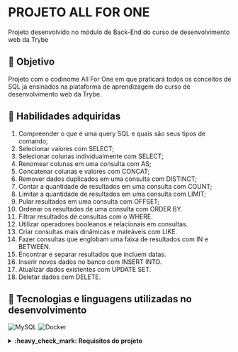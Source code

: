 # PROJETO ALL FOR ONE

Projeto desenvolvido no módulo de Back-End do curso de desenvolvimento web da Trybe

## 🎯 Objetivo

Projeto com o codinome All For One em que praticará todos os conceitos de SQL já ensinados na plataforma de aprendizagem do curso de desenvolvimento web da Trybe.

## 📝 Habilidades adquiridas

1.  Compreender o que é uma query SQL e quais são seus tipos de comando;
2.  Selecionar valores com SELECT;
3.  Selecionar colunas individualmente com SELECT;
4.  Renomear colunas em uma consulta com AS;
5.  Concatenar colunas e valores com CONCAT;
6.  Remover dados duplicados em uma consulta com DISTINCT;
7.  Contar a quantidade de resultados em uma consulta com COUNT;
8.  Limitar a quantidade de resultados em uma consulta com LIMIT;
9.  Pular resultados em uma consulta com OFFSET;
10. Ordenar os resultados de uma consulta com ORDER BY.
11. Filtrar resultados de consultas com o WHERE.
12. Utilizar operadores booleanos e relacionais em consultas.
13. Criar consultas mais dinâmicas e maleáveis com LIKE.
14. Fazer consultas que englobam uma faixa de resultados com IN e BETWEEN.
15. Encontrar e separar resultados que incluem datas.
16. Inserir novos dados no banco com INSERT INTO.
17. Atualizar dados existentes com UPDATE SET.
18. Deletar dados com DELETE.

## :pushpin: Tecnologias e linguagens utilizadas no desenvolvimento

![MySQL](https://img.shields.io/badge/mysql-%2300f.svg?style=for-the-badge&logo=mysql&logoColor=white)
![Docker](https://img.shields.io/badge/docker-%230db7ed.svg?style=for-the-badge&logo=docker&logoColor=white)

<details>
  <summary><strong>:heavy_check_mark: Requisitos do projeto  </strong></summary><br />

- [x] Exiba apenas os nomes dos produtos na tabela products.
- [x] Crie um filtro de texto para a tabela.
- [x] Escreva uma query que exiba os valores da coluna que representa a primary key da tabela products.
- [x] Conte quantos registros existem na coluna product_name da tabela products.
- [x] Monte uma query que exiba os dados da tabela products a partir do quarto registro até o décimo terceiro.
- [x] Exiba os dados das colunas product_name e id da tabela products de maneira que os resultados estejam em
      ordem alfabética dos nomes.
- [x] Mostre apenas os ids dos 5 últimos registros da tabela products (a ordenação deve ser baseada na coluna id).
- [x] Faça uma consulta na tabela employees que retorne o nome completo da pessoa colaboradora (colunas
      first_name e last_name) com o nome full_name e também a localização completa (colunas city, state_province
      e address) com o nome location.
- [x] Mostre todos os dados da tabela purchase_orders em ordem decrescente, ordenados por created_by em que o
      created_by é maior ou igual a 3.
- [x] Exiba os dados da coluna notes da tabela purchase_orders em que seu valor de Purchase generated based on
      Order é maior ou igual a 30 e menor ou igual a 39.
- [x] Mostre as submitted_date de purchase_orders em que a submitted_date é do dia 26 de abril de 2006.
- [x] Mostre os resultados da coluna supplier_id da tabela purchase_orders em que o supplier_id seja maior ou
      igual a 1 e menor ou igual 3.
- [x] Mostre o supplier_id das purchase_orders em que o supplier_id seja 1 ou 3.
- [x] Mostre somente as horas (sem os minutos e os segundos) da coluna submitted_date de todos registros da
      tabela purchase_orders.(No resultado, a hora extraída da coluna submitted_date deve ser chamada de
      submitted_hour)
- [x] Exiba a submitted_date das purchase_orders que estão entre 2006-01-26 00:00:00 e 2006-03-31 23:59:59.
- [x] Mostre os registros das colunas id e supplier_id das purchase_orders em que os supplier_id sejam tanto 1,
      ou 3, ou 5, ou 7.
- [x] Mostre todos os registros de purchase_orders que tem o supplier_id igual a 3 e status_id igual a 2.
- [x] Mostre a quantidade de pedidos que foram feitos na tabela orders pelo employee_id igual a 5 ou 6, e que
      foram enviados através do método(coluna) shipper_id igual a 2.
- [x] Adicione à tabela order_details um registro com order_id: 69, product_id: 80, quantity: 15.0000,
      unit_price: 15.0000, discount: 0, status_id: 2, date_allocated: NULL, purchase_order_id: NULL e
      inventory_id: 129.
- [x] Adicione com um único INSERT, duas linhas à tabela order_details com os mesmos dados do requisito 20.
- [x] Atualize todos os dados da coluna discount, na tabela order_details, para 15.
- [x] Atualize os dados da coluna discount da tabela order_details para 30, onde o valor na coluna unit_price
      seja menor que 10.0000.
- [x] Atualize os dados da coluna discount da tabela order_details para 45, onde o valor na coluna unit_price
      seja maior que 10.0000 e o id seja um número entre 30 e 40.
- [x] Delete todos os dados em que a unit_price da tabela order_details seja menor que 10.0000.
- [x] Delete todos os dados em que a unit_price da tabela order_details seja maior que 10.0000.
- [x] Delete todos os dados da tabela order_details.

</details>
